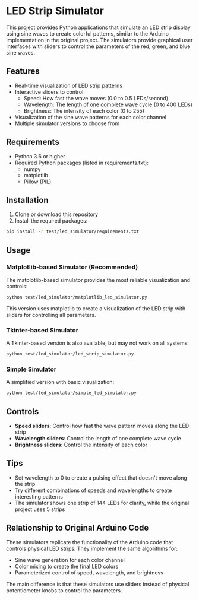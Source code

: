 # LED Strip Simulator

This project provides Python applications that simulate an LED strip display using sine waves to create colorful patterns, similar to the Arduino implementation in the original project. The simulators provide graphical user interfaces with sliders to control the parameters of the red, green, and blue sine waves.

## Features

- Real-time visualization of LED strip patterns
- Interactive sliders to control:
  - Speed: How fast the wave moves (0.0 to 0.5 LEDs/second)
  - Wavelength: The length of one complete wave cycle (0 to 400 LEDs)
  - Brightness: The intensity of each color (0 to 255)
- Visualization of the sine wave patterns for each color channel
- Multiple simulator versions to choose from

## Requirements

- Python 3.6 or higher
- Required Python packages (listed in requirements.txt):
  - numpy
  - matplotlib
  - Pillow (PIL)

## Installation

1. Clone or download this repository
2. Install the required packages:

```bash
pip install -r test/led_simulator/requirements.txt
```

## Usage

### Matplotlib-based Simulator (Recommended)

The matplotlib-based simulator provides the most reliable visualization and controls:

```bash
python test/led_simulator/matplotlib_led_simulator.py
```

This version uses matplotlib to create a visualization of the LED strip with sliders for controlling all parameters.

### Tkinter-based Simulator

A Tkinter-based version is also available, but may not work on all systems:

```bash
python test/led_simulator/led_strip_simulator.py
```

### Simple Simulator

A simplified version with basic visualization:

```bash
python test/led_simulator/simple_led_simulator.py
```

## Controls

- **Speed sliders**: Control how fast the wave pattern moves along the LED strip
- **Wavelength sliders**: Control the length of one complete wave cycle
- **Brightness sliders**: Control the intensity of each color

## Tips

- Set wavelength to 0 to create a pulsing effect that doesn't move along the strip
- Try different combinations of speeds and wavelengths to create interesting patterns
- The simulator shows one strip of 144 LEDs for clarity, while the original project uses 5 strips

## Relationship to Original Arduino Code

These simulators replicate the functionality of the Arduino code that controls physical LED strips. They implement the same algorithms for:

- Sine wave generation for each color channel
- Color mixing to create the final LED colors
- Parameterized control of speed, wavelength, and brightness

The main difference is that these simulators use sliders instead of physical potentiometer knobs to control the parameters.
